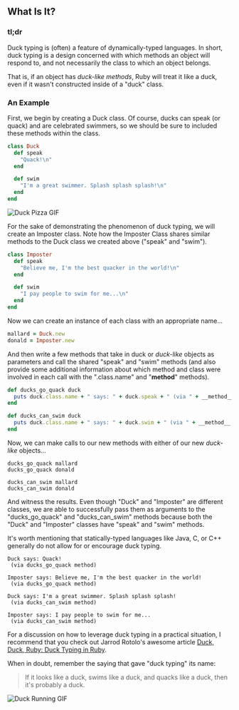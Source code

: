 ## What Is It?

### tl;dr

Duck typing is (often) a feature of dynamically-typed languages. In short, duck typing is a design concerned with which methods an object will respond to, and not necessarily the class to which an object belongs.

That is, if an object has *duck-like methods*, Ruby will treat it like a duck, even if it wasn't constructed inside of a "duck" class.

### An Example

First, we begin by creating a Duck class. Of course, ducks can speak (or quack) and are celebrated swimmers, so we should be sure to included these methods within the class.

```ruby
class Duck
  def speak
    "Quack!\n"
  end

  def swim
    "I'm a great swimmer. Splash splash splash!\n"
  end
end
```

![Duck Pizza GIF](http://cdn.jsears.co/duck_pizza.gif)

For the sake of demonstrating the phenomenon of duck typing, we will create an Imposter class. Note how the Imposter Class shares similar methods to the Duck class we created above ("speak" and "swim").

```ruby
class Imposter
  def speak
    "Believe me, I'm the best quacker in the world!\n"
  end

  def swim
    "I pay people to swim for me...\n"
  end
end
```

Now we can create an instance of each class with an appropriate name...

```ruby
mallard = Duck.new
donald = Imposter.new
```

And then write a few methods that take in duck or *duck-like* objects as parameters and call the shared "speak" and "swim" methods (and also provide some additional information about which method and class were involved in each call with the ".class.name" and "__method__" methods).

```ruby
def ducks_go_quack duck
  puts duck.class.name + " says: " + duck.speak + " (via " + __method__.to_s + " method)\n\n"
end

def ducks_can_swim duck
  puts duck.class.name + " says: " + duck.swim + " (via " + __method__.to_s + " method)\n\n"
end
```

Now, we can make calls to our new methods with either of our new *duck-like* objects...

```
ducks_go_quack mallard
ducks_go_quack donald

ducks_can_swim mallard
ducks_can_swim donald
```

And witness the results. Even though "Duck" and "Imposter" are different classes, we are able to successfully pass them as arguments to the "ducks_go_quack" and "ducks_can_swim" methods because both the "Duck" and "Imposter" classes have "speak" and "swim" methods. 

It's worth mentioning that statically-typed languages like Java, C, or C++ generally do not allow for or encourage duck typing.

```
Duck says: Quack!
 (via ducks_go_quack method)

Imposter says: Believe me, I'm the best quacker in the world!
 (via ducks_go_quack method)

Duck says: I'm a great swimmer. Splash splash splash!
 (via ducks_can_swim method)

Imposter says: I pay people to swim for me...
 (via ducks_can_swim method)
```

For a discussion on how to leverage duck typing in a practical situation, I recommend that you check out Jarrod Rotolo's awesome article [Duck, Duck, Ruby: Duck Typing in Ruby](http://revelry.co/duck-typing-with-ruby/ "Duck, Duck, Ruby: Duck Typing in Ruby").

When in doubt, remember the saying that gave "duck typing" its name:

> If it looks like a duck, swims like a duck, and quacks like a duck, then it's probably a duck.

![Duck Running GIF](http://cdn.jsears.co/duck_running.gif)
